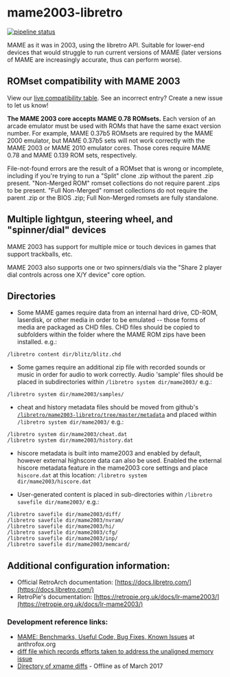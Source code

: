 # mame2003-libretro
[![pipeline status](https://git.libretro.com/libretro/mame2003-libretro/badges/master/pipeline.svg)](https://git.libretro.com/libretro/mame2003-libretro/-/commits/master)

MAME as it was in 2003, using the libretro API. Suitable for lower-end devices that would struggle to run current versions of MAME (later versions of MAME are increasingly accurate, thus can perform worse).

## ROMset compatibility with MAME 2003
View our [live compatibility table](https://buildbot.libretro.com/compatibility_lists/cores/mame2003/mame2003.html). See an incorrect entry? Create a new issue to let us know!

**The MAME 2003 core accepts MAME 0.78 ROMsets.** Each version of an arcade emulator must be used with ROMs that have the same exact version number. For example, MAME 0.37b5 ROMsets are required by the MAME 2000 emulator, but MAME 0.37b5 sets will not work correctly with the MAME 2003 or MAME 2010 emulator cores. Those cores require MAME 0.78 and MAME 0.139 ROM sets, respectively.

File-not-found errors are the result of a ROMset that is wrong or incomplete, including if you're trying to run a "Split" clone .zip without the parent .zip present. "Non-Merged ROM" romset collections do not require parent .zips to be present. "Full Non-Merged" romset collections do not require the parent .zip or the BIOS .zip; Full Non-Merged romsets are fully standalone.

## Multiple lightgun, steering wheel, and "spinner/dial" devices
MAME 2003 has support for multiple mice or touch devices in games that support trackballs, etc.

MAME 2003 also supports one or two spinners/dials via the "Share 2 player dial controls across one X/Y device" core option.

## Directories
* Some MAME games require data from an internal hard drive, CD-ROM, laserdisk, or other media in order to be emulated -- those forms of media are packaged as CHD files. CHD files should be copied to subfolders within the folder where the MAME ROM zips have been installed. e.g.:
```
/libretro content dir/blitz/blitz.chd
```
* Some games require an additional zip file with recorded sounds or music in order for audio to work correctly. Audio 'sample' files should be placed in subdirectories within `/libretro system dir/mame2003/` e.g.:
```
/libretro system dir/mame2003/samples/
```
* cheat and history metadata files should be moved from github's [`/libretro/mame2003-libretro/tree/master/metadata`](https://github.com/libretro/mame2003-libretro/tree/master/metadata) and placed within `/libretro system dir/mame2003/` e.g.:
```
/libretro system dir/mame2003/cheat.dat
/libretro system dir/mame2003/history.dat
```

* hiscore metadata is built into mame2003 and enabled by default, however external highscore data can also be used. Enabled the external hiscore metadata feature in the mame2003 core settings and place `hiscore.dat` at this location: `/libretro system dir/mame2003/hiscore.dat`

* User-generated content is placed in sub-directories within `/libretro savefile dir/mame2003/` e.g.:
```
/libretro savefile dir/mame2003/diff/
/libretro savefile dir/mame2003/nvram/
/libretro savefile dir/mame2003/hi/
/libretro savefile dir/mame2003/cfg/
/libretro savefile dir/mame2003/inp/
/libretro savefile dir/mame2003/memcard/
```

## Additional configuration information:
 * Official RetroArch documentation: [https://docs.libretro.com/](https://docs.libretro.com/)
 * RetroPie's documentation: [https://retropie.org.uk/docs/lr-mame2003/](https://retropie.org.uk/docs/lr-mame2003/)
 
### Development reference links:
 * [MAME: Benchmarks, Useful Code, Bug Fixes, Known Issues](http://www.anthrofox.org/code/mame/index.html) at anthrofox.org
 * [diff file which records efforts taken to address the unaligned memory issue](https://code.oregonstate.edu/svn/dsp_bd/uclinux-dist/trunk/user/games/xmame/xmame-0.106/src/unix/contrib/patches/word-align-patch)
 * [Directory of xmame diffs](http://web.archive.org/web/20090718202532/http://www.filewatcher.com/b/ftp/ftp.zenez.com/pub/mame/xmame.0.0.html) - Offline as of March 2017

